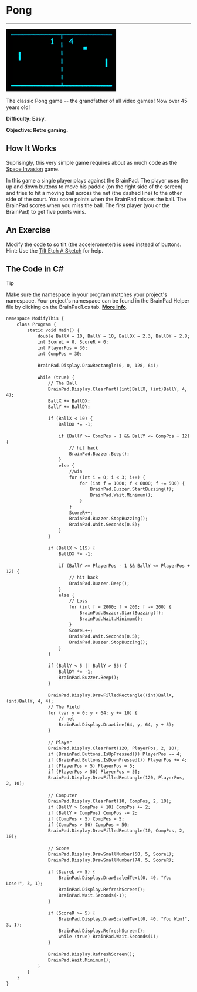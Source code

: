 # Pong
---
![Pong](images/pong.gif)

The classic Pong game -- the grandfather of all video games! Now over 45 years old!

**Difficulty: Easy.**

**Objective: Retro gaming.**

## How It Works
Suprisingly, this very simple game requires about as much code as the [Space Invasion](space-invasion.md) game.

In this game a single player plays against the BrainPad.  The player uses the up and down buttons to move his paddle (on the right side of the screen) and tries to hit a moving ball across the net (the dashed line) to the other side of the court. You score points when the BrainPad misses the ball. The BrainPad scores when you miss the ball. The first player (you or the BrainPad) to get five points wins. 

## An Exercise

Modify the code to so tilt (the accelerometer) is used instead of buttons. Hint: Use the [Tilt Etch A Sketch](tilt-etch-a-sketch.md) for help.

## The Code in C#
> [!Tip]
> Make sure the namespace in your program matches your project's namespace.  Your project's namespace can be found in the BrainPad Helper file by clicking on the BrainPad1.cs tab.  [**More Info**](../go-beyond/csharp/intro.md#a-few-words-about-namespaces).

```
namespace ModifyThis {
    class Program {
        static void Main() {
            double BallX = 10, BallY = 10, BallDX = 2.3, BallDY = 2.8;
            int ScoreL = 0, ScoreR = 0;
            int PlayerPos = 30;
            int CompPos = 30;

            BrainPad.Display.DrawRectangle(0, 0, 128, 64);

            while (true) {
                // The Ball
                BrainPad.Display.ClearPart((int)BallX, (int)BallY, 4, 4);
                BallX += BallDX;
                BallY += BallDY;

                if (BallX < 10) {
                    BallDX *= -1;

                    if (BallY >= CompPos - 1 && BallY <= CompPos + 12) {
                        // hit back
                        BrainPad.Buzzer.Beep();
                    }
                    else {
                        //win
                        for (int i = 0; i < 3; i++) {
                            for (int f = 1000; f < 6000; f += 500) {
                                BrainPad.Buzzer.StartBuzzing(f);
                                BrainPad.Wait.Minimum();
                            }
                        }
                        ScoreR++;
                        BrainPad.Buzzer.StopBuzzing();
                        BrainPad.Wait.Seconds(0.5);
                    }
                }

                if (BallX > 115) {
                    BallDX *= -1;

                    if (BallY >= PlayerPos - 1 && BallY <= PlayerPos + 12) {
                        // hit back
                        BrainPad.Buzzer.Beep();
                    }
                    else {
                        // Loss
                        for (int f = 2000; f > 200; f -= 200) {
                            BrainPad.Buzzer.StartBuzzing(f);
                            BrainPad.Wait.Minimum();
                        }
                        ScoreL++;
                        BrainPad.Wait.Seconds(0.5);
                        BrainPad.Buzzer.StopBuzzing();
                    }
                }

                if (BallY < 5 || BallY > 55) {
                    BallDY *= -1;
                    BrainPad.Buzzer.Beep();
                }

                BrainPad.Display.DrawFilledRectangle((int)BallX, (int)BallY, 4, 4);
                // The Field
                for (var y = 0; y < 64; y += 10) {
                    // net
                    BrainPad.Display.DrawLine(64, y, 64, y + 5);
                }

                // Player
                BrainPad.Display.ClearPart(120, PlayerPos, 2, 10);
                if (BrainPad.Buttons.IsUpPressed()) PlayerPos -= 4;
                if (BrainPad.Buttons.IsDownPressed()) PlayerPos += 4;
                if (PlayerPos < 5) PlayerPos = 5;
                if (PlayerPos > 50) PlayerPos = 50;
                BrainPad.Display.DrawFilledRectangle(120, PlayerPos, 2, 10);

                // Computer
                BrainPad.Display.ClearPart(10, CompPos, 2, 10);
                if (BallY > CompPos + 10) CompPos += 2;
                if (BallY < CompPos) CompPos -= 2;
                if (CompPos < 5) CompPos = 5;
                if (CompPos > 50) CompPos = 50;
                BrainPad.Display.DrawFilledRectangle(10, CompPos, 2, 10);

                // Score
                BrainPad.Display.DrawSmallNumber(50, 5, ScoreL);
                BrainPad.Display.DrawSmallNumber(74, 5, ScoreR);

                if (ScoreL >= 5) {
                    BrainPad.Display.DrawScaledText(0, 40, "You Lose!", 3, 1);
                    BrainPad.Display.RefreshScreen();
                    BrainPad.Wait.Seconds(-1);
                }

                if (ScoreR >= 5) {
                    BrainPad.Display.DrawScaledText(0, 40, "You Win!", 3, 1);
                    BrainPad.Display.RefreshScreen();
                    while (true) BrainPad.Wait.Seconds(1);
                }

                BrainPad.Display.RefreshScreen();
                BrainPad.Wait.Minimum();
            }
        }
    }
}
```